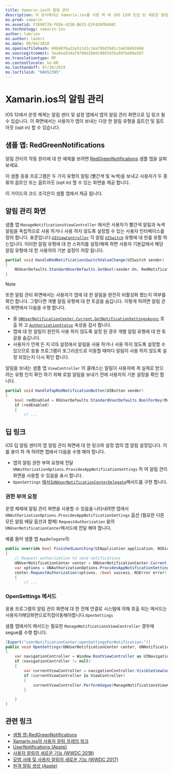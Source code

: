 ```yaml
---
title: Xamarin.ios의 알림 관리
description: 이 문서에서는 Xamarin.ios를 사용 하 여 iOS 12에 도입 된 새로운 알림 관리 기능을 활용 하는 방법을 설명 합니다.
ms.prod: xamarin
ms.assetid: F1D90729-F85A-425B-B633-E2FA38FB4A0C
ms.technology: xamarin-ios
author: lobrien
ms.author: laobri
ms.date: 09/04/2018
ms.openlocfilehash: 69b6876a22e511d1c14a795d7b81c3a638492468
ms.sourcegitcommit: 3ea9ee034af9790d2b0dc0893435e997bd06e587
ms.translationtype: MT
ms.contentlocale: ko-KR
ms.lasthandoff: 07/30/2019
ms.locfileid: "68652395"
---
```

# <a name="notification-management-in-xamarinios"></a>Xamarin.ios의 알림 관리

IOS 12에서 운영 체제는 알림 센터 및 설정 앱에서 앱의 알림 관리 화면으로 딥 링크 될 수 있습니다. 이 화면에서는 사용자가 앱이 보내는 다양 한 알림 유형을 옵트인 및 옵트아웃 (opt in) 할 수 있습니다.

## <a name="sample-app-redgreennotifications"></a>샘플 앱: RedGreenNotifications

알림 관리의 작동 원리에 대 한 예제를 보려면 [RedGreenNotifications](https://docs.microsoft.com/samples/xamarin/ios-samples/ios12-redgreennotifications) 샘플 앱을 살펴보세요.

이 샘플 응용 프로그램은 두 가지 유형의 알림 (빨간색 및 녹색)을 보내고 사용자가 두 종류의 옵트인 또는 옵트아웃 (opt in) 할 수 있는 화면을 제공 합니다.

이 가이드의 코드 조각은이 샘플 앱에서 제공 됩니다.

## <a name="notification-management-screen"></a>알림 관리 화면

샘플 앱 `ManageNotificationsViewController` 에서은 사용자가 빨간색 알림과 녹색 알림을 독립적으로 사용 하거나 사용 하지 않도록 설정할 수 있는 사용자 인터페이스를 정의 합니다. 표준입니다.[`UIViewController`](xref:UIKit.UIViewController)
각 알림 [`UISwitch`](xref:UIKit.UISwitch) 유형에 대 한를 포함 하는입니다. 이러한 알림 유형에 대 한 스위치를 설정/해제 하면 사용자 기본값에서 해당 알림 유형에 대 한 사용자의 기본 설정이 저장 됩니다.

```csharp
partial void HandleRedNotificationsSwitchValueChange(UISwitch sender)
{
    NSUserDefaults.StandardUserDefaults.SetBool(sender.On, RedNotificationsEnabledKey);
}
```

> [!NOTE]
> 또한 알림 관리 화면에서는 사용자가 앱에 대 한 알림을 완전히 비활성화 했는지 여부를 확인 합니다. 그렇다면 개별 알림 유형에 대 한 토글을 숨깁니다. 이렇게 하려면 알림 관리 화면에서 다음을 수행 합니다.
>
> - 을 [`UNUserNotificationCenter.Current.GetNotificationSettingsAsync`](xref:UserNotifications.UNUserNotificationCenter.GetNotificationSettingsAsync) 호출 하 고 [`AuthorizationStatus`](xref:UserNotifications.UNNotificationSettings.AuthorizationStatus) 속성을 검사 합니다.
> - 앱에 대 한 알림이 완전히 사용 하지 않도록 설정 된 경우 개별 알림 유형에 대 한 토글을 숨깁니다.
> - 사용자가 언제 든 지 iOS 설정에서 알림을 사용 하거나 사용 하지 않도록 설정할 수 있으므로 응용 프로그램이 포그라운드로 이동할 때마다 알림이 사용 하지 않도록 설정 되었는지 다시 확인 합니다.

알림을 보내는 샘플 앱 `ViewController` 의 클래스는 알림이 사용자에 게 실제로 받으려는 유형 인지 확인 하기 위해 로컬 알림을 보내기 전에 사용자의 기본 설정을 확인 합니다.

```csharp
partial void HandleTapRedNotificationButton(UIButton sender)
{
    bool redEnabled = NSUserDefaults.StandardUserDefaults.BoolForKey(ManageNotificationsViewController.RedNotificationsEnabledKey);
    if (redEnabled)
    {
        // ...
```

## <a name="deep-link"></a>딥 링크

iOS 딥 알림 센터의 앱 알림 관리 화면에 대 한 링크와 설정 앱의 앱 알림 설정입니다. 이를 용이 하 게 하려면 앱에서 다음을 수행 해야 합니다.

- 앱의 알림 권한 부여 요청에 전달 `UNAuthorizationOptions.ProvidesAppNotificationSettings` 하 여 알림 관리 화면을 사용할 수 있음을 표시 합니다.
- `OpenSettings` [에서`IUNUserNotificationCenterDelegate`](xref:UserNotifications.IUNUserNotificationCenterDelegate)메서드를 구현 합니다.

### <a name="authorization-request"></a>권한 부여 요청

운영 체제에 알림 관리 화면을 사용할 수 있음을 나타내려면 앱에서 `UNAuthorizationOptions.ProvidesAppNotificationSettings` 옵션 (필요한 다른 모든 알림 배달 옵션과 함께) `RequestAuthorization` 을의 `UNUserNotificationCenter`메서드에 전달 해야 합니다.

예를 들어 샘플 앱 `AppDelegate`의:

```csharp
public override bool FinishedLaunching(UIApplication application, NSDictionary launchOptions)
{
    // Request authorization to send notifications
    UNUserNotificationCenter center = UNUserNotificationCenter.Current;
    var options = UNAuthorizationOptions.ProvidesAppNotificationSettings | UNAuthorizationOptions.Alert | UNAuthorizationOptions.Sound | UNAuthorizationOptions.Provisional;
    center.RequestAuthorization(options, (bool success, NSError error) =>
    {
        // ...
```

### <a name="opensettings-method"></a>OpenSettings 메서드

응용 프로그램의 알림 관리 화면에 대 한 전체 연결로 시스템에 의해 호출 되는 메서드는사용자가해당화면으로직접이동해야합니다.`OpenSettings`

샘플 앱에서이 메서드는 필요한 `ManageNotificationsViewController` 경우에 segue를 수행 합니다.

```csharp
[Export("userNotificationCenter:openSettingsForNotification:")]
public void OpenSettings(UNUserNotificationCenter center, UNNotification notification)
{
    var navigationController = Window.RootViewController as UINavigationController;
    if (navigationController != null)
    {
        var currentViewController = navigationController.VisibleViewController;
        if (currentViewController is ViewController)
        {
            currentViewController.PerformSegue(ManageNotificationsViewController.ShowManageNotificationsSegue, this);
        }

    }
}
```

## <a name="related-links"></a>관련 링크

- [샘플 앱-RedGreenNotifications](https://docs.microsoft.com/samples/xamarin/ios-samples/ios12-redgreennotifications)
- [Xamarin.ios의 사용자 알림 프레임 워크](~/ios/platform/user-notifications/index.md)
- [UserNotifications (Apple)](https://developer.apple.com/documentation/usernotifications?language=objc)
- [사용자 알림의 새로운 기능 (WWDC 2018)](https://developer.apple.com/videos/play/wwdc2018/710/)
- [모범 사례 및 사용자 알림의 새로운 기능 (WWDC 2017)](https://developer.apple.com/videos/play/wwdc2017/708/)
- [원격 알림 생성 (Apple)](https://developer.apple.com/documentation/usernotifications/setting_up_a_remote_notification_server/generating_a_remote_notification)
